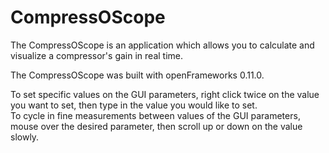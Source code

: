 # CompressOScope

The CompressOScope is an application which allows you to calculate and visualize a compressor's gain in real time. 

The CompressOScope was built with openFrameworks 0.11.0.

To set specific values on the GUI parameters, right click twice on the value you want to set, then type in the value you would like to set.<br>
To cycle in fine measurements between values of the GUI parameters, mouse over the desired parameter, then scroll up or down on the value slowly.
